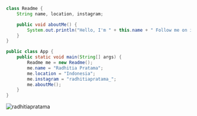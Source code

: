 ``` Java
class Readme {
    String name, location, instagram;

    public void aboutMe() {
        System.out.println("Hello, I'm " + this.name + " Follow me on instagram " + this.instagram);
    }
}

public class App {
    public static void main(String[] args) {
        Readme me = new Readme();
        me.name = "Radhitia Pratama";
        me.location = "Indonesia";
        me.instagram = "radhitiapratama_";
        me.aboutMe();
    }
}
```

<p align="left"> <img src="https://komarev.com/ghpvc/?username=radhitiapratama&label=Profile%20views&color=0e75b6&style=flat" alt="radhitiapratama" /> </p>
